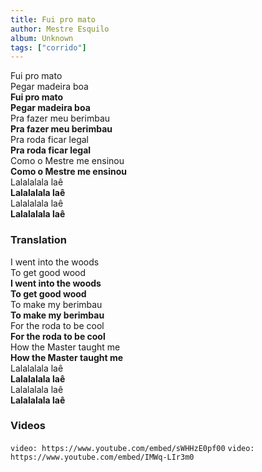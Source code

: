 ```yaml
---
title: Fui pro mato
author: Mestre Esquilo
album: Unknown
tags: ["corrido"]
---
```


Fui pro mato  
Pegar madeira boa  
**Fui pro mato**  
**Pegar madeira boa**  
Pra fazer meu berimbau  
**Pra fazer meu berimbau**  
Pra roda ficar legal  
**Pra roda ficar legal**  
Como o Mestre me ensinou  
**Como o Mestre me ensinou**  
Lalalalala laê  
**Lalalalala laê**  
Lalalalala laê  
**Lalalalala laê**

### Translation

I went into the woods  
To get good wood  
**I went into the woods**  
**To get good wood**  
To make my berimbau  
**To make my berimbau**  
For the roda to be cool  
**For the roda to be cool**  
How the Master taught me  
**How the Master taught me**  
Lalalalala laê  
**Lalalalala laê**  
Lalalalala laê  
**Lalalalala laê**

### Videos

`video: https://www.youtube.com/embed/sWHHzE0pf00`
`video: https://www.youtube.com/embed/IMWq-LIr3m0`
